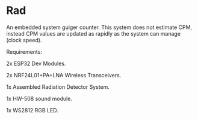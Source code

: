 # Rad
An embedded system guiger counter.
This system does not estimate CPM, instead CPM values are updated as rapidly as the system can manage (clock speed).


Requirements:

2x ESP32 Dev Modules.

2x NRF24L01+PA+LNA Wireless Transceivers.

1x Assembled Radiation Detector System.

1x HW-508 sound module.

1x WS2812 RGB LED.

